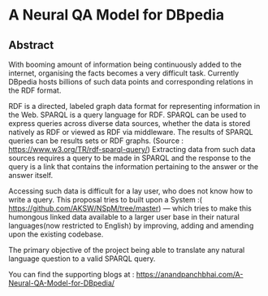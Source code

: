 # A Neural QA Model for DBpedia
## Abstract
With booming amount of information being continuously added to the internet, organising the facts becomes a very difficult task. Currently DBpedia hosts billions of such data points and corresponding relations in the RDF format.

RDF is a directed, labeled graph data format for representing information in the Web. SPARQL is a query language for RDF. SPARQL can be used to express queries across diverse data sources, whether the data is stored natively as RDF or viewed as RDF via middleware. The results of SPARQL queries can be results sets or RDF graphs. (Source : https://www.w3.org/TR/rdf-sparql-query/​) Extracting data from such data sources requires a query to be made in SPARQL and the response to the query is a link that contains the information pertaining to the answer or the answer itself.

Accessing such data is difficult for a lay user, who does not know how to write a query. This proposal tries to built upon a System :(​ https://github.com/AKSW/NSpM/tree/master ​) — which tries to make this humongous linked data available to a larger user base in their natural languages(now restricted to English) by improving, adding and amending upon the existing codebase.

The primary objective of the project being able to translate any natural language question to a valid SPARQL query.

You can find the supporting blogs at : https://anandpanchbhai.com/A-Neural-QA-Model-for-DBpedia/